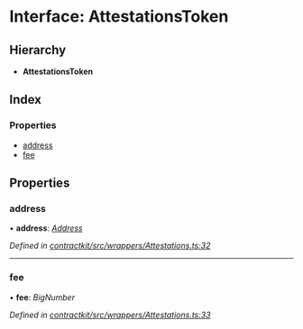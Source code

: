 # Interface: AttestationsToken

## Hierarchy

* **AttestationsToken**

## Index

### Properties

* [address](_contractkit_src_wrappers_attestations_.attestationstoken.md#address)
* [fee](_contractkit_src_wrappers_attestations_.attestationstoken.md#fee)

## Properties

###  address

• **address**: *[Address](../modules/_contractkit_src_base_.md#address)*

*Defined in [contractkit/src/wrappers/Attestations.ts:32](https://github.com/celo-org/celo-monorepo/blob/master/packages/contractkit/src/wrappers/Attestations.ts#L32)*

___

###  fee

• **fee**: *BigNumber*

*Defined in [contractkit/src/wrappers/Attestations.ts:33](https://github.com/celo-org/celo-monorepo/blob/master/packages/contractkit/src/wrappers/Attestations.ts#L33)*
